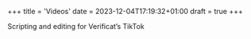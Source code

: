+++
title = 'Videos'
date = 2023-12-04T17:19:32+01:00
draft = true
+++

Scripting and editing for Verificat’s TikTok
